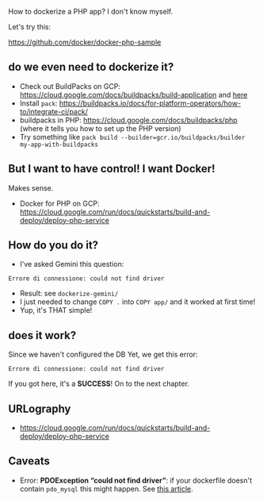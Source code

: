 
How to dockerize a PHP app? I don't know myself.

Let's try this:

https://github.com/docker/docker-php-sample

## do we even need to dockerize it?

* Check out   BuildPacks on GCP: https://cloud.google.com/docs/buildpacks/build-application and [here](https://cloud.google.com/docs/buildpacks/build-application#build_an_application_remotely)
* Install `pack`: https://buildpacks.io/docs/for-platform-operators/how-to/integrate-ci/pack/
* buildpacks in PHP: https://cloud.google.com/docs/buildpacks/php (where it tells you how to set up the PHP version)
* Try something like `pack build --builder=gcr.io/buildpacks/builder my-app-with-buildpacks`

## But I want to have control! I want Docker!

Makes sense.

* Docker for PHP on GCP: https://cloud.google.com/run/docs/quickstarts/build-and-deploy/deploy-php-service


## How do you do it?

* I've asked Gemini this question:

```
Errore di connessione: could not find driver
```
* Result: see `dockerize-gemini/`
* I just needed to change `COPY .` into `COPY app/` and it worked at first time!
* Yup, it's THAT simple!


## does it work?

Since we haven't configured the DB Yet, we get this error:

```
Errore di connessione: could not find driver
```

If you got here, it's a **SUCCESS**! On to the next chapter.


## URLography

* https://cloud.google.com/run/docs/quickstarts/build-and-deploy/deploy-php-service

## Caveats

* Error: **PDOException “could not find driver”**: if your dockerfile doesn't contain `pdo_mysql` this might happen. See [this article](https://stackoverflow.com/questions/2852748/pdoexception-could-not-find-driver).
